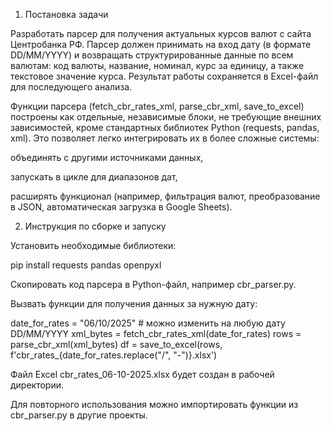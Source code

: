 1. Постановка задачи

Разработать парсер для получения актуальных курсов валют с сайта Центробанка РФ.
Парсер должен принимать на вход дату (в формате DD/MM/YYYY) и возвращать структурированные данные по всем валютам: код валюты, название, номинал, курс за единицу, а также текстовое значение курса.
Результат работы сохраняется в Excel-файл для последующего анализа.

Функции парсера (fetch_cbr_rates_xml, parse_cbr_xml, save_to_excel) построены как отдельные, независимые блоки, не требующие внешних зависимостей, кроме стандартных библиотек Python (requests, pandas, xml).
Это позволяет легко интегрировать их в более сложные системы:

объединять с другими источниками данных,

запускать в цикле для диапазонов дат,

расширять функционал (например, фильтрация валют, преобразование в JSON, автоматическая загрузка в Google Sheets).

2. Инструкция по сборке и запуску

Установить необходимые библиотеки:

pip install requests pandas openpyxl


Скопировать код парсера в Python-файл, например cbr_parser.py.

Вызвать функции для получения данных за нужную дату:

date_for_rates = "06/10/2025"  # можно изменить на любую дату DD/MM/YYYY
xml_bytes = fetch_cbr_rates_xml(date_for_rates)
rows = parse_cbr_xml(xml_bytes)
df = save_to_excel(rows, f'cbr_rates_{date_for_rates.replace("/", "-")}.xlsx')

Файл Excel cbr_rates_06-10-2025.xlsx будет создан в рабочей директории.

Для повторного использования можно импортировать функции из cbr_parser.py в другие проекты.
